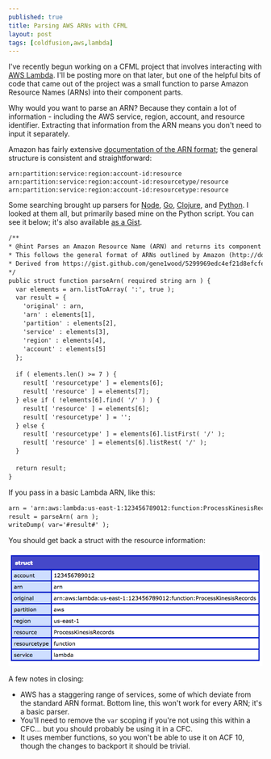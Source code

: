 ```yaml
---
published: true
title: Parsing AWS ARNs with CFML
layout: post
tags: [coldfusion,aws,lambda]
---
```

I've recently begun working on a CFML project that involves interacting with [AWS Lambda](https://aws.amazon.com/lambda/). I'll be posting more on that later, but one of the helpful bits of code that came out of the project was a small function to parse Amazon Resource Names (ARNs) into their component parts. 
<!--more-->

Why would you want to parse an ARN? Because they contain a lot of information - including the AWS service, region, account, and resource identifier. Extracting that information from the ARN means you don't need to input it separately.

Amazon has fairly extensive [documentation of the ARN format](https://docs.aws.amazon.com/general/latest/gr/aws-arns-and-namespaces.html); the general structure is consistent and straightforward:

```
arn:partition:service:region:account-id:resource
arn:partition:service:region:account-id:resourcetype/resource
arn:partition:service:region:account-id:resourcetype:resource
```
Some searching brought up parsers for [Node](https://www.npmjs.com/package/aws-arn-parser), [Go](https://github.com/gigawattio/awsarn), [Clojure](https://github.com/skybet/aws-arn), and [Python](https://gist.github.com/gene1wood/5299969edc4ef21d8efcfea52158dd40). I looked at them all, but primarily based mine on the Python script. You can see it below; it's also available [as a Gist](https://gist.github.com/mjclemente/37d8ccd25b3ae5f0a31f9b209b0a8a74).

```cfc
/**
* @hint Parses an Amazon Resource Name (ARN) and returns its component parts as an object.
* This follows the general format of ARNs outlined by Amazon (http://docs.aws.amazon.com/general/latest/gr/aws-arns-and-namespaces.html), but does not fully account for all possible formats
* Derived from https://gist.github.com/gene1wood/5299969edc4ef21d8efcfea52158dd40
*/
public struct function parseArn( required string arn ) {
  var elements = arn.listToArray( ':', true );
  var result = {
    'original' : arn,
    'arn' : elements[1],
    'partition' : elements[2],
    'service' : elements[3],
    'region' : elements[4],
    'account' : elements[5]
  };

  if ( elements.len() >= 7 ) {
    result[ 'resourcetype' ] = elements[6];
    result[ 'resource' ] = elements[7];
  } else if ( !elements[6].find( '/' ) ) {
    result[ 'resource' ] = elements[6];
    result[ 'resourcetype' ] = '';
  } else {
    result[ 'resourcetype' ] = elements[6].listFirst( '/' );
    result[ 'resource' ] = elements[6].listRest( '/' );
  }

  return result;
}
```

If you pass in a basic Lambda ARN, like this:

```cfc
arn = 'arn:aws:lambda:us-east-1:123456789012:function:ProcessKinesisRecords';
result = parseArn( arn );
writeDump( var='#result#' );
```
You should get back a struct with the resource information:

![parse aws arn result struct](/public/assets/images/parse-aws-arn-result-struct.png)

A few notes in closing:

* AWS has a staggering range of services, some of which deviate from the standard ARN format. Bottom line, this won't work for every ARN; it's a basic parser. 
* You'll need to remove the `var` scoping if you're not using this within a CFC... but you should probably be using it in a CFC.
* It uses member functions, so you won't be able to use it on ACF 10, though the changes to backport it should be trivial.

